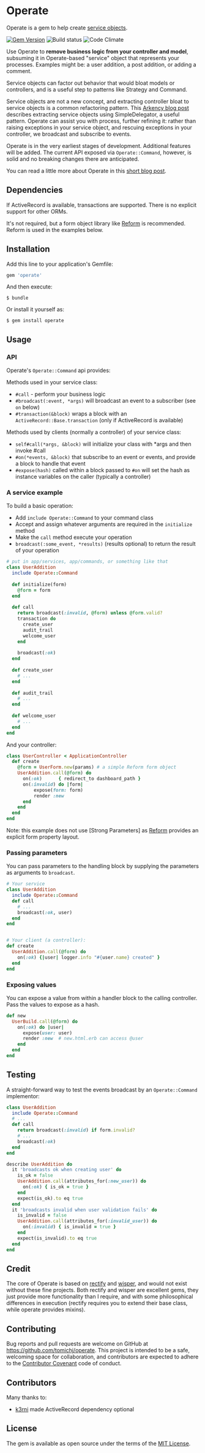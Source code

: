 # Operate

Operate is a gem to help create [service objects].

[![Gem Version](https://badge.fury.io/rb/operate.svg)](https://badge.fury.io/rb/operate) ![Build status](https://travis-ci.org/tomichj/operate.svg?branch=master) ![Code Climate](https://codeclimate.com/github/tomichj/operate/badges/gpa.svg)

Use Operate to __remove business logic from your controller and model__, subsuming it in Operate-based 
"service" object that represents your processes. Examples might be: a user addition, a post addition, 
or adding a comment.  

Service objects can factor out behavior that would bloat models or controllers, and is a useful step to patterns
like Strategy and Command.

Service objects are not a new concept, and extracting controller bloat to service objects is a common 
refactoring pattern. This [Arkency blog post] describes extracting service objects using SimpleDelegator, a
useful pattern. Operate can assist you with process, further refining it: rather than raising exceptions in your
service object, and rescuing exceptions in your controller, we broadcast and subscribe to events.

Operate is in the very earliest stages of development. Additional features will be added. The current API 
exposed via `Operate::Command`, however, is solid and no breaking changes there are anticipated.

You can read a little more about Operate in this [short blog post](https://tomich.org/blog/2019/02/27/operate-intro.html).

## Dependencies

If ActiveRecord is available, transactions are supported. There is no explicit support for other ORMs.

It's not required, but a form object library like [Reform] is recommended. Reform is used in the examples below.


## Installation

Add this line to your application's Gemfile:

```ruby
gem 'operate'
```

And then execute:

    $ bundle

Or install it yourself as:

    $ gem install operate


## Usage

### API

Operate's `Operate::Command` api provides:

Methods used in your service class:
* `#call` - perform your business logic
* `#broadcast(:event, *args)` will broadcast an event to a subscriber (see `on` below)
* `#transaction(&block)` wraps a block with an `ActiveRecord::Base.transaction` (only if ActiveRecord is available)

Methods used by clients (normally a controller) of your service class:
* `self#call(*args, &block)` will initialize your class with *args and then invoke #call
* `#on(*events, &block)` that subscribe to an event or events, and provide a block to handle that event
* `#expose(hash)` called within a block passed to `#on` will set the hash as instance variables on the caller (typically a controller)

### A service example

To build a basic operation:

- Add `include Operate::Command` to your command class
- Accept and assign whatever arguments are required in the `initialize` method
- Make the `call` method execute your operation
- `broadcast(:some_event, *results)` (results optional) to return the result of your operation

```ruby
# put in app/services, app/commands, or something like that
class UserAddition
  include Operate::Command
  
  def initialize(form)
    @form = form
  end
  
  def call
    return broadcast(:invalid, @form) unless @form.valid?    
    transaction do
      create_user
      audit_trail
      welcome_user
    end
    
    broadcast(:ok)
  end
  
  def create_user
    # ...
  end
  
  def audit_trail
    # ...
  end
  
  def welcome_user
    # ...
  end
end
```

And your controller:

```ruby
class UserController < ApplicationController
  def create
    @form = UserForm.new(params) # a simple Reform form object
    UserAddition.call(@form) do
      on(:ok)      { redirect_to dashboard_path }
      on(:invalid) do |form|
		  expose(form: form)
		  render :new
	  end
    end
  end
end
```

Note: this example does not use [Strong Parameters] as [Reform] provides an explicit form property layout.

### Passing parameters

You can pass parameters to the handling block by supplying the parameters as arguments to `broadcast`.

```ruby
# Your service
class UserAddition
  include Operate::Command
  def call
    # ...
    broadcast(:ok, user)
  end
end


# Your client (a controller):
def create
  UserAddition.call(@form) do
    on(:ok) {|user| logger.info "#{user.name} created" }
  end
end
```

### Exposing values

You can expose a value from within a handler block to the calling controller. Pass the values to expose as a hash.

```ruby
def new
  UserBuild.call(@form) do
    on(:ok) do |user|
	  expose(user: user)
	  render :new  # new.html.erb can access @user
	end
  end
end
```

## Testing

A straight-forward way to test the events broadcast by an `Operate::Command` implementor:

```ruby
class UserAddition
  include Operate::Command
  # ...
  def call
    return broadcast(:invalid) if form.invalid?
    # ...
    broadcast(:ok) 
  end
end
```

```ruby
describe UserAddition do
  it 'broadcasts ok when creating user' do
    is_ok = false
    UserAddition.call(attributes_for(:new_user)) do
      on(:ok) { is_ok = true }
    end
    expect(is_ok).to eq true
  end
  it 'broadcasts invalid when user validation fails' do
    is_invalid = false
    UserAddition.call(attributes_for(:invalid_user)) do
      on(:invalid) { is_invalid = true }
    end
    expect(is_invalid).to eq true
  end
end
```

## Credit

The core of Operate is based on [rectify] and [wisper], and would not exist without these fine projects.
Both rectify and wisper are excellent gems, they just provide more functionality than I require, and with
some philosophical differences in execution (rectify requires you to extend their base class, while operate provides mixins).


## Contributing

Bug reports and pull requests are welcome on GitHub at https://github.com/tomichj/operate. 
This project is intended to be a safe, welcoming space for collaboration, and contributors are 
expected to adhere to the [Contributor Covenant](http://contributor-covenant.org) code of conduct.


## Contributors

Many thanks to:

* [k3rni](https://github.com/k3rni) made ActiveRecord dependency optional


## License

The gem is available as open source under the terms of the [MIT License](http://opensource.org/licenses/MIT).

[service objects]: https://gist.github.com/blaix/5764401
[arkency blog post]: http://blog.arkency.com/2015/05/extract-a-service-object-using-simpledelegator/
[Reform]: http://trailblazer.to/gems/reform/index.html
[String Parameters]: https://github.com/rails/strong_parameters
[rectify]: https://github.com/andypike/rectify
[wisper]: https://github.com/krisleech/wisper
